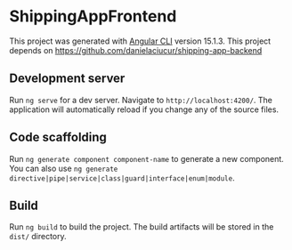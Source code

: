 # ShippingAppFrontend

This project was generated with [Angular CLI](https://github.com/angular/angular-cli) version 15.1.3.
This project depends on https://github.com/danielaciucur/shipping-app-backend

## Development server

Run `ng serve` for a dev server. Navigate to `http://localhost:4200/`. The application will automatically reload if you change any of the source files.

## Code scaffolding

Run `ng generate component component-name` to generate a new component. You can also use `ng generate directive|pipe|service|class|guard|interface|enum|module`.

## Build

Run `ng build` to build the project. The build artifacts will be stored in the `dist/` directory.
